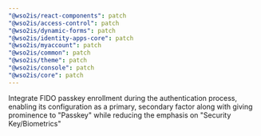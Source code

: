 ```yaml
---
"@wso2is/react-components": patch
"@wso2is/access-control": patch
"@wso2is/dynamic-forms": patch
"@wso2is/identity-apps-core": patch
"@wso2is/myaccount": patch
"@wso2is/common": patch
"@wso2is/theme": patch
"@wso2is/console": patch
"@wso2is/core": patch
---
```


Integrate FIDO passkey enrollment during the authentication process, enabling its configuration as a primary, secondary factor along with giving prominence to "Passkey" while reducing the emphasis on "Security Key/Biometrics"
